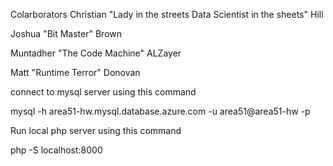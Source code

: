 Colarborators
Christian "Lady in the streets Data Scientist in the sheets" Hill

Joshua "Bit Master" Brown

Muntadher "The Code Machine" ALZayer

Matt "Runtime Terror" Donovan


connect to mysql server using this command

mysql -h area51-hw.mysql.database.azure.com -u area51@area51-hw -p

Run local php server using this command

php -S localhost:8000